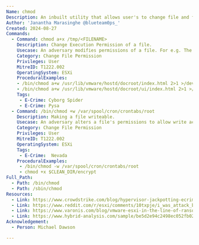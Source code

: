 ```yaml
---
Name: chmod
Description: An inbuilt utility that allows user's to change file and folder permissions.
Author: 'Janantha Marasinghe @blueteam0ps_'
Created: 2024-08-27
Commands:
  - Command: chmod a+x /tmp/<FILENAME>
    Description: Change Execution Permission of a file.
    Usecase: An adversary modifies permissions of a file. For e.g. The execution flag is set on a ransomware payload prior to deployment.
    Category: Change File Permission
    Privileges: User
    MitreID: T1222.002
    OperatingSystem: ESXi
    ProceduralExamples:
    - /bin/chmod a+w /usr/lib/vmware/hostd/docroot/index.html 2>1 >/dev/null
    - /bin/chmod a+w /usr/lib/vmware/hostd/docroot/ui/index.html 2>1 >/dev/null
    Tags:
     - E-Crime: Cyborg Spider
     - E-Crime: Pysa
  - Command: /bin/chmod +w /var/spool/cron/crontabs/root
    Description: Making a file writeable.
    Usecase: An adversary alters a file's permissions to allow write access. Once the file has been modified, they may revert it to more restrictive permissions to prevent it being edited by other users.
    Category: Change File Permission
    Privileges: User
    MitreID: T1222.002
    OperatingSystem: ESXi
    Tags:
     - E-Crime:  Nevada
    ProceduralExamples:
     - /bin/chmod -w /var/spool/cron/crontabs/root
     - chmod +x $CLEAN_DIR/encrypt
Full_Path:
  - Path: /bin/chmod
  - Path: /sbin/chmod  
Resources:
  - Link: https://www.crowdstrike.com/blog/hypervisor-jackpotting-ecrime-actors-increase-targeting-of-esxi-servers/
  - Link: https://www.reddit.com/r/esxi/comments/10txpje/i_was_attack_by_esxi_ransomware_and_the_attack/
  - Link: https://www.varonis.com/blog/vmware-esxi-in-the-line-of-ransomware-fire
  - Link: https://www.hybrid-analysis.com/sample/be5d2e94c2498ec052fb025e3348085e418c856dd43080501acfe2067ba54c41/6553b8f44c06e50d5408581f
Acknowledgement:
  - Person: Michael Dawson

---
```

